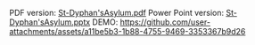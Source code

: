 PDF version: [St-Dyphan'sAsylum.pdf](https://github.com/user-attachments/files/20851926/St-Dyphan.sAsylum.pdf)
Power Point version: [St-Dyphan'sAsylum.pptx](https://github.com/user-attachments/files/20851927/St-Dyphan.sAsylum.pptx)
DEMO: https://github.com/user-attachments/assets/a11be5b3-1b88-4755-9469-3353367b9d26

